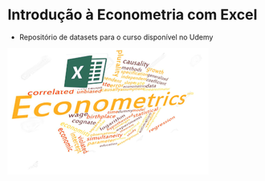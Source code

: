 # Introdução à Econometria com Excel

- Repositório de datasets para o curso disponível no Udemy

![](econometriaexcelred.png)
